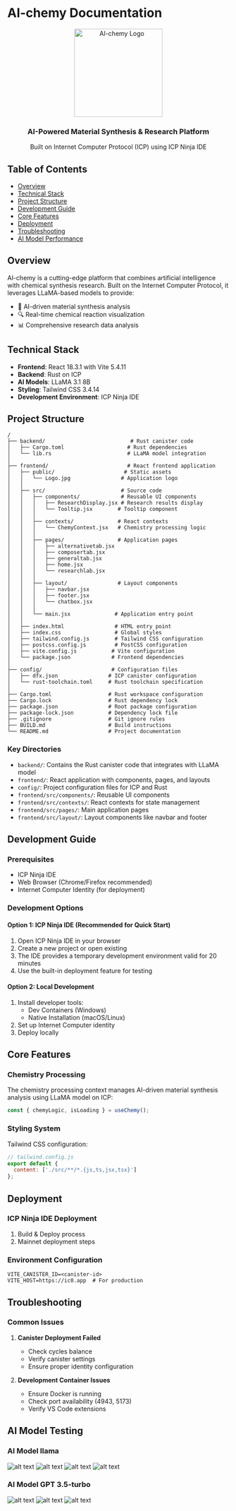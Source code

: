 # AI-chemy Documentation

<div align="center">
  <img src="frontend/public/Logo.jpg" alt="AI-chemy Logo" width="200"/>
  <h3>AI-Powered Material Synthesis & Research Platform</h3>
  <p>Built on Internet Computer Protocol (ICP) using ICP Ninja IDE</p>
</div>

## Table of Contents
- [Overview](#overview)
- [Technical Stack](#technical-stack)
- [Project Structure](#project-structure)
- [Development Guide](#development-guide)
- [Core Features](#core-features)
- [Deployment](#deployment)
- [Troubleshooting](#troubleshooting)
- [AI Model Performance](#ai-model-performance)

## Overview

AI-chemy is a cutting-edge platform that combines artificial intelligence with chemical synthesis research. Built on the Internet Computer Protocol, it leverages LLaMA-based models to provide:

- 🧪 AI-driven material synthesis analysis
- 🔍 Real-time chemical reaction visualization
- 📊 Comprehensive research data analysis

## Technical Stack

- **Frontend**: React 18.3.1 with Vite 5.4.11
- **Backend**: Rust on ICP
- **AI Models**: LLaMA 3.1 8B
- **Styling**: Tailwind CSS 3.4.14
- **Development Environment**: ICP Ninja IDE

## Project Structure

```text
/
├── backend/                           # Rust canister code
│   ├── Cargo.toml                    # Rust dependencies
│   └── lib.rs                        # LLaMA model integration
│
├── frontend/                         # React frontend application
│   ├── public/                      # Static assets
│   │   └── Logo.jpg                # Application logo
│   │
│   ├── src/                        # Source code
│   │   ├── components/             # Reusable UI components
│   │   │   ├── ResearchDisplay.jsx # Research results display
│   │   │   └── Tooltip.jsx        # Tooltip component
│   │   │
│   │   ├── contexts/              # React contexts
│   │   │   └── ChemyContext.jsx   # Chemistry processing logic
│   │   │
│   │   ├── pages/                 # Application pages
│   │   │   ├── alternativetab.jsx
│   │   │   ├── composertab.jsx
│   │   │   ├── generaltab.jsx
│   │   │   ├── home.jsx
│   │   │   └── researchlab.jsx
│   │   │
│   │   ├── layout/                # Layout components
│   │   │   ├── navbar.jsx
│   │   │   ├── footer.jsx
│   │   │   └── chatbox.jsx
│   │   │
│   │   └── main.jsx              # Application entry point
│   │
│   ├── index.html                # HTML entry point
│   ├── index.css                 # Global styles
│   ├── tailwind.config.js        # Tailwind CSS configuration
│   ├── postcss.config.js         # PostCSS configuration
│   ├── vite.config.js           # Vite configuration
│   └── package.json             # Frontend dependencies
│
├── config/                      # Configuration files
│   ├── dfx.json                # ICP canister configuration
│   └── rust-toolchain.toml     # Rust toolchain specification
│
├── Cargo.toml                  # Rust workspace configuration
├── Cargo.lock                  # Rust dependency lock
├── package.json                # Root package configuration
├── package-lock.json           # Dependency lock file
├── .gitignore                  # Git ignore rules
├── BUILD.md                    # Build instructions
└── README.md                   # Project documentation
```

### Key Directories

- `backend/`: Contains the Rust canister code that integrates with LLaMA model
- `frontend/`: React application with components, pages, and layouts
- `config/`: Project configuration files for ICP and Rust
- `frontend/src/components/`: Reusable UI components
- `frontend/src/contexts/`: React contexts for state management
- `frontend/src/pages/`: Main application pages
- `frontend/src/layout/`: Layout components like navbar and footer

## Development Guide

### Prerequisites
- ICP Ninja IDE
- Web Browser (Chrome/Firefox recommended)
- Internet Computer Identity (for deployment)

### Development Options

#### Option 1: ICP Ninja IDE (Recommended for Quick Start)
1. Open ICP Ninja IDE in your browser
2. Create a new project or open existing
3. The IDE provides a temporary development environment valid for 20 minutes
4. Use the built-in deployment feature for testing

#### Option 2: Local Development
1. Install developer tools:
   - Dev Containers (Windows)
   - Native Installation (macOS/Linux)
2. Set up Internet Computer identity
3. Deploy locally

## Core Features

### Chemistry Processing
The chemistry processing context manages AI-driven material synthesis analysis using LLaMA model on ICP:

```javascript
const { chemyLogic, isLoading } = useChemy();
```

### Styling System
Tailwind CSS configuration:

```javascript
// tailwind.config.js
export default {
  content: ['./src/**/*.{js,ts,jsx,tsx}']
};
```

## Deployment

### ICP Ninja IDE Deployment
1. Build & Deploy process
2. Mainnet deployment steps

### Environment Configuration
```env
VITE_CANISTER_ID=<canister-id>
VITE_HOST=https://ic0.app  # For production
```

## Troubleshooting

### Common Issues
1. **Canister Deployment Failed**
   - Check cycles balance
   - Verify canister settings
   - Ensure proper identity configuration

2. **Development Container Issues**
   - Ensure Docker is running
   - Check port availability (4943, 5173)
   - Verify VS Code extensions

## AI Model Testing

### AI Model llama 
![alt text](image.png)
![alt text](image-1.png)
![alt text](image-2.png)
![alt text](image-3.png)

### AI Model GPT 3.5-turbo
![alt text](image-4.png)
![alt text](image-5.png)
![alt text](image-6.png)

